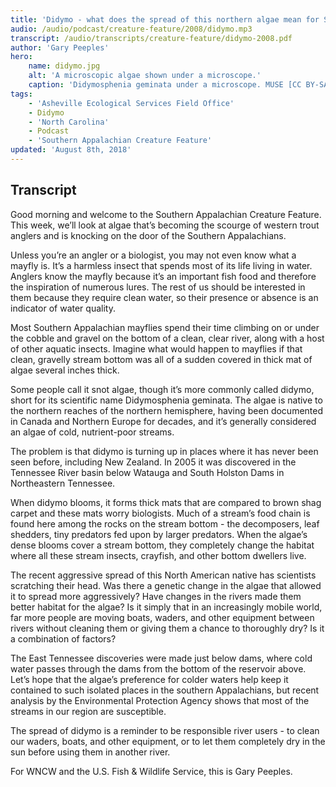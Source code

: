 ```yaml
---
title: 'Didymo - what does the spread of this northern algae mean for Southern Appalachian streams?'
audio: /audio/podcast/creature-feature/2008/didymo.mp3
transcript: /audio/transcripts/creature-feature/didymo-2008.pdf
author: 'Gary Peeples'
hero:
    name: didymo.jpg
    alt: 'A microscopic algae shown under a microscope.'
    caption: 'Didymosphenia geminata under a microscope. MUSE [CC BY-SA 3.0](https://creativecommons.org/licenses/by-sa/3.0), via Wikimedia Commons.'
tags:
    - 'Asheville Ecological Services Field Office'
    - Didymo
    - 'North Carolina'
    - Podcast
    - 'Southern Appalachian Creature Feature'
updated: 'August 8th, 2018'
---
```


## Transcript

Good morning and welcome to the Southern Appalachian Creature Feature. This week, we’ll look at algae that’s becoming the scourge of western trout anglers and is knocking on the door of the Southern Appalachians.

Unless you’re an angler or a biologist, you may not even know what a mayfly is. It’s a harmless insect that spends most of its life living in water. Anglers know the mayfly because it’s an important fish food and therefore the inspiration of numerous lures. The rest of us should be interested in them because they require clean water, so their presence or absence is an indicator of water quality.

Most Southern Appalachian mayflies spend their time climbing on or under the cobble and gravel on the bottom of a clean, clear river, along with a host of other aquatic insects. Imagine what would happen to mayflies if that clean, gravelly stream bottom was all of a sudden covered in thick mat of algae several inches thick.

Some people call it snot algae, though it’s more commonly called didymo, short for its scientific name Didymosphenia geminata. The algae is native to the northern reaches of the northern hemisphere, having been documented in Canada and Northern Europe for decades, and it’s generally considered an algae of cold, nutrient-poor streams.

The problem is that didymo is turning up in places where it has never been seen before, including New Zealand. In 2005 it was discovered in the Tennessee River basin below Watauga and South Holston Dams in Northeastern Tennessee.

When didymo blooms, it forms thick mats that are compared to brown shag carpet and these mats worry biologists. Much of a stream’s food chain is found here among the rocks on the stream bottom - the decomposers, leaf shedders, tiny predators fed upon by larger predators. When the algae’s dense blooms cover a stream bottom, they completely change the habitat where all these stream insects, crayfish, and other bottom dwellers live.

The recent aggressive spread of this North American native has scientists scratching their head. Was there a genetic change in the algae that allowed it to spread more aggressively? Have changes in the rivers made them better habitat for the algae? Is it simply that in an increasingly mobile world, far more people are moving boats, waders, and other equipment between rivers without cleaning them or giving them a chance to thoroughly dry? Is it a combination of factors?

The East Tennessee discoveries were made just below dams, where cold water passes through the dams from the bottom of the reservoir above. Let’s hope that the algae’s preference for colder waters help keep it contained to such isolated places in the southern Appalachians, but recent analysis by the Environmental Protection Agency shows that most of the streams in our region are susceptible.

The spread of didymo is a reminder to be responsible river users - to clean our waders, boats, and other equipment, or to let them completely dry in the sun before using them in another river.

For WNCW and the U.S. Fish & Wildlife Service, this is Gary Peeples.